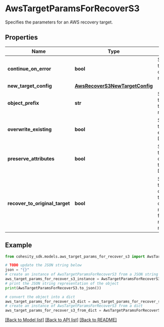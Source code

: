 # AwsTargetParamsForRecoverS3

Specifies the parameters for an AWS recovery target.

## Properties

Name | Type | Description | Notes
------------ | ------------- | ------------- | -------------
**continue_on_error** | **bool** | Specifies whether to continue restore on receiving error or not. Default is true. | [optional] 
**new_target_config** | [**AwsRecoverS3NewTargetConfig**](AwsRecoverS3NewTargetConfig.md) |  | [optional] 
**object_prefix** | **str** | Specifies the prefix to be added to all the objects being recovered. | [optional] 
**overwrite_existing** | **bool** | Specifies whether to override the existing objects. Default is false. | [optional] 
**preserve_attributes** | **bool** | Specifies whether to preserve the objects attributes at the time of restore. Default is true. | [optional] 
**recover_to_original_target** | **bool** | Specifies whether to recover to the original target. If true, originalTargetConfig must be specified. If false, newTargetConfig must be specified. | 

## Example

```python
from cohesity_sdk.models.aws_target_params_for_recover_s3 import AwsTargetParamsForRecoverS3

# TODO update the JSON string below
json = "{}"
# create an instance of AwsTargetParamsForRecoverS3 from a JSON string
aws_target_params_for_recover_s3_instance = AwsTargetParamsForRecoverS3.from_json(json)
# print the JSON string representation of the object
print(AwsTargetParamsForRecoverS3.to_json())

# convert the object into a dict
aws_target_params_for_recover_s3_dict = aws_target_params_for_recover_s3_instance.to_dict()
# create an instance of AwsTargetParamsForRecoverS3 from a dict
aws_target_params_for_recover_s3_from_dict = AwsTargetParamsForRecoverS3.from_dict(aws_target_params_for_recover_s3_dict)
```
[[Back to Model list]](../README.md#documentation-for-models) [[Back to API list]](../README.md#documentation-for-api-endpoints) [[Back to README]](../README.md)


